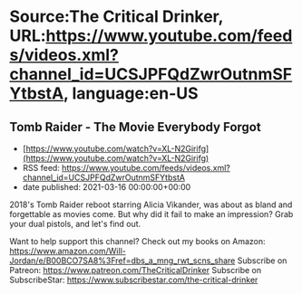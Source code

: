 # Source:The Critical Drinker, URL:https://www.youtube.com/feeds/videos.xml?channel_id=UCSJPFQdZwrOutnmSFYtbstA, language:en-US

## Tomb Raider - The Movie Everybody Forgot
 - [https://www.youtube.com/watch?v=XL-N2Girifg](https://www.youtube.com/watch?v=XL-N2Girifg)
 - RSS feed: https://www.youtube.com/feeds/videos.xml?channel_id=UCSJPFQdZwrOutnmSFYtbstA
 - date published: 2021-03-16 00:00:00+00:00

2018's Tomb Raider reboot starring Alicia Vikander, was about as bland and forgettable as movies come. But why did it fail to make an impression? Grab your dual pistols, and let's find out.


Want to help support this channel? 
Check out my books on Amazon: https://www.amazon.com/Will-Jordan/e/B00BCO7SA8%3Fref=dbs_a_mng_rwt_scns_share
Subscribe on Patreon: https://www.patreon.com/TheCriticalDrinker
Subscribe on SubscribeStar: https://www.subscribestar.com/the-critical-drinker

